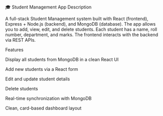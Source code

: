 🎓 Student Management App
Description

A full-stack Student Management system built with React (frontend), Express + Node.js (backend), and MongoDB (database).
The app allows you to add, view, edit, and delete students. Each student has a name, roll number, department, and marks. The frontend interacts with the backend via REST APIs.

Features

Display all students from MongoDB in a clean React UI

Add new students via a React form

Edit and update student details

Delete students

Real-time synchronization with MongoDB

Clean, card-based dashboard layout
